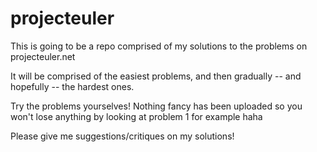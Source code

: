 # projecteuler

This is going to be a repo comprised of my solutions to the problems on projecteuler.net

It will be comprised of the easiest problems, and then 
gradually -- and hopefully -- the hardest ones.

Try the problems yourselves! Nothing fancy has been uploaded
so you won't lose anything by looking at problem 1 for example haha




  

Please give me suggestions/critiques on my solutions!
